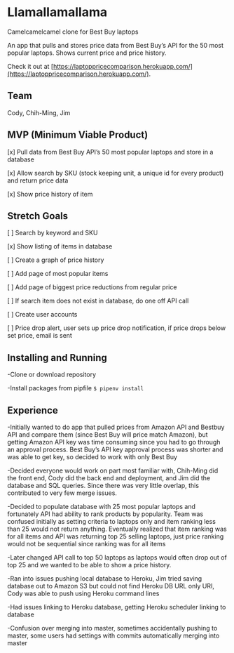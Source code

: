 # Llamallamallama

Camelcamelcamel clone for Best Buy laptops

An app that pulls and stores price data from Best Buy’s API for the 50 most popular laptops. Shows current price and price history. 

Check it out at [https://laptoppricecomparison.herokuapp.com/](https://laptoppricecomparison.herokuapp.com/).

## Team
Cody, Chih-Ming, Jim 

## MVP (Minimum Viable Product) 
[x] Pull data from Best Buy API’s 50 most popular laptops and store in a database

[x] Allow search by SKU (stock keeping unit, a unique id for every product) and return price data

[x] Show price history of item

## Stretch Goals
[ ] Search by keyword and SKU

[x] Show listing of items in database

[ ] Create a graph of price history 

[ ] Add page of most popular items

[ ] Add page of biggest price reductions from regular price 

[ ] If search item does not exist in database, do one off API call

[ ] Create user accounts

[ ] Price drop alert, user sets up price drop notification, if price drops below set price, email is sent 

## Installing and Running
-Clone or download repository 

-Install packages from pipfile 
`$ pipenv install`

## Experience
-Initially wanted to do app that pulled prices from Amazon API and Bestbuy API and compare them (since Best Buy will price match Amazon), but getting Amazon API key was time consuming since you had to go through an approval process. Best Buy’s API key approval process was shorter and was able to get key, so decided to work with only Best Buy 

-Decided everyone would work on part most familiar with, Chih-Ming did the front end, Cody did the back end and deployment, and Jim did the database and SQL queries. Since there was very little overlap, this contributed to very few merge issues. 

-Decided to populate database with 25 most popular laptops and fortunately API had ability to rank products by popularity. Team was confused initially as setting criteria to laptops only and item ranking less than 25 would not return anything. Eventually realized that item ranking was for all items and API was returning top 25 selling laptops, just price ranking would not be sequential since ranking was for all items

-Later changed API call to top 50 laptops as laptops would often drop out of top 25 and we wanted to be able to show a price history. 

-Ran into issues pushing local database to Heroku, Jim tried saving database out to Amazon S3 but could not find Heroku DB URL only URI, Cody was able to push using Heroku command lines 

-Had issues linking to Heroku database, getting Heroku scheduler linking to database 

-Confusion over merging into master, sometimes accidentally pushing to master, some users had settings with commits automatically merging into master 

